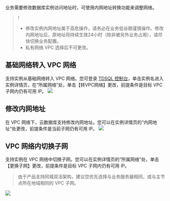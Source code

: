 业务需要修改数据库实例访问地址时，可使用内网地址转换功能来调整网络。

>!
>- 修改实例内网地址属于高危操作，请务必在业务低谷期谨慎操作。修改内网地址后，原地址将持续生效24小时（除非被另外业务占用），请尽快切换业务配置。
>- 私有网络 VPC 选择后不可更改。

## 基础网络转入 VPC 网络
支持实例从基础网络转入 VPC 网络。您可登录 [TDSQL 控制台](https://console.cloud.tencent.com/dcdb)，单击实例名进入实例详情页，在“所属网络”处，单击【转VPC网络】更改，前提条件是目标 VPC 子网内仍有可用 IP。
![](https://main.qcloudimg.com/raw/735f3699ff0b139170a34724cedeb95f.png)

## 修改内网地址
在 VPC 网络下，云数据库支持修改内网地址。您可以在实例详情页的“内网地址”处更改，前提条件是当前子网仍有可用 IP。
![](https://main.qcloudimg.com/raw/e9b50d4a729e0e8a069e6f2243634181.png)

## VPC 网络内切换子网
支持实例在 VPC 网络中切换子网。您可以在实例详情页的“所属网络”处，单击【更换子网】更改，前提条件是目标 VPC 子网内仍有可用 IP。
>由于产品支持同城双活架构，建议您优先选择与业务服务器相同，或与主节点所在地域相同的 VPC 子网。
>
![](https://main.qcloudimg.com/raw/b2f24c54b12ebdd958d0da3cdf993b5b.png)

